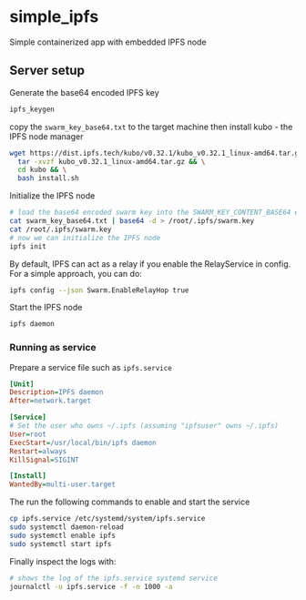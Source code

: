 # simple_ipfs
Simple containerized app with embedded IPFS node


## Server setup

Generate the base64 encoded IPFS key

```bash
ipfs_keygen
```

copy the `swarm_key_base64.txt` to the target machine then install kubo - the IPFS node manager

```bash
wget https://dist.ipfs.tech/kubo/v0.32.1/kubo_v0.32.1_linux-amd64.tar.gz && \
  tar -xvzf kubo_v0.32.1_linux-amd64.tar.gz && \
  cd kubo && \
  bash install.sh
```


Initialize the IPFS node

```bash
# load the base64 encoded swarm key into the SWARM_KEY_CONTENT_BASE64 env var
cat swarm_key_base64.txt | base64 -d > /root/.ipfs/swarm.key
cat /root/.ipfs/swarm.key
# now we can initialize the IPFS node
ipfs init
```

By default, IPFS can act as a relay if you enable the RelayService in config. For a simple approach, you can do:

```bash
ipfs config --json Swarm.EnableRelayHop true
```

Start the IPFS node

```bash
ipfs daemon
```

### Running as service

Prepare a service file such as `ipfs.service`
```ini
[Unit]
Description=IPFS daemon
After=network.target

[Service]
# Set the user who owns ~/.ipfs (assuming "ipfsuser" owns ~/.ipfs)
User=root
ExecStart=/usr/local/bin/ipfs daemon
Restart=always
KillSignal=SIGINT

[Install]
WantedBy=multi-user.target
```

The run the following commands to enable and start the service

```bash
cp ipfs.service /etc/systemd/system/ipfs.service
sudo systemctl daemon-reload
sudo systemctl enable ipfs
sudo systemctl start ipfs
```

Finally inspect the logs with:
```bash
# shows the log of the ipfs.service systemd service
journalctl -u ipfs.service -f -n 1000 -a
```
